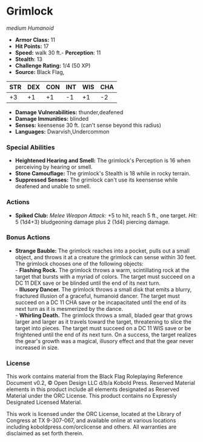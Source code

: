 # Grimlock

*medium* *Humanoid*

- **Armor Class:** 11
- **Hit Points:** 17 
- **Speed:** walk 30 ft.- **Perception**: 11
- **Stealth**: 13
- **Challenge Rating:** 1/4 (50 XP)
- **Source:** Black Flag,

| STR | DEX | CON | INT | WIS | CHA |
| --- | --- | --- | --- | --- | --- |
| +3 | +1 | +1 | -1 | +1 | -2 |

- **Damage Vulnerabilities:** thunder,deafened
- **Damage Immunities:** blinded
- **Senses:** keensense 30 ft. (can't sense beyond this radius)
- **Languages:** Dwarvish,Undercommon

### Special Abilities

- **Heightened Hearing and Smell:** The grimlock's Perception is 16 when perceiving by hearing or smell.
- **Stone Camouflage:** The grimlock's Stealth is 18 while in rocky terrain.
- **Suppressed Senses:** The grimlock can't use its keensense while deafened and unable to smell.

### Actions

- **Spiked Club:** _Melee Weapon Attack:_ +5 to hit, reach 5 ft., one target. _Hit:_ 5 (1d4+3) bludgeoning damage plus 2 (1d4) piercing damage.

### Bonus Actions

- **Strange Bauble:** The grimlock reaches into a pocket, pulls out a small object, and throws it at a creature the grimlock can sense within 30 feet. The grimlock chooses one of the following objects:<br>- **Flashing Rock.** The grimlock throws a warm, scintillating rock at the target that bursts with a myriad of colors. The target must succeed on a DC 11 DEX save or be blinded until the end of its next turn.<br>- **Illusory Dancer.** The grimlock throws a small disk that emits a blurry, fractured illusion of a graceful, humanoid dancer. The target must succeed on a DC 11 CHA save or be incapacitated until the end of its next turn as it is mesmerized by the dance.<br>- **Whirling Death.** The grimlock throws a small, bladed gear that grows larger and larger as it travels toward the target, threatening to slice the target into pieces. The target must succeed on a DC 11 WIS save or be frightened until the end of its next turn. On a success, the target realizes the gear's growth was a magical, illusory effect and that the gear never increased in size.


### License

This work contains material from the Black Flag Roleplaying Reference Document v0.2, © Open Design LLC d/b/a Kobold Press. Reserved Material elements in this product include all elements designated as Reserved Material under the ORC License. This product contains no Expressly Designated Licensed Material.

This work is licensed under the ORC License, located at the Library of Congress at TX 9-307-067, and available online at various locations including koboldpress.com/orclicense and others. All warranties are disclaimed as set forth therein.
